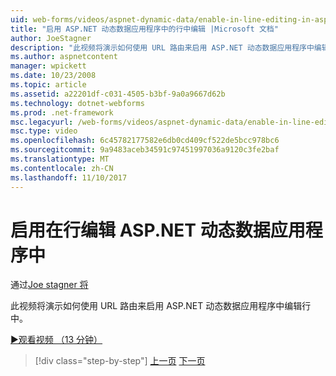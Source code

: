 ```yaml
---
uid: web-forms/videos/aspnet-dynamic-data/enable-in-line-editing-in-aspnet-dynamic-data-applications
title: "启用 ASP.NET 动态数据应用程序中的行中编辑 |Microsoft 文档"
author: JoeStagner
description: "此视频将演示如何使用 URL 路由来启用 ASP.NET 动态数据应用程序中编辑行中。"
ms.author: aspnetcontent
manager: wpickett
ms.date: 10/23/2008
ms.topic: article
ms.assetid: a22201df-c031-4505-b3bf-9a0a9667d62b
ms.technology: dotnet-webforms
ms.prod: .net-framework
msc.legacyurl: /web-forms/videos/aspnet-dynamic-data/enable-in-line-editing-in-aspnet-dynamic-data-applications
msc.type: video
ms.openlocfilehash: 6c45782177582e6db0cd409cf522de5bcc978bc6
ms.sourcegitcommit: 9a9483aceb34591c97451997036a9120c3fe2baf
ms.translationtype: MT
ms.contentlocale: zh-CN
ms.lasthandoff: 11/10/2017
---
```

<a name="enable-in-line-editing-in-aspnet-dynamic-data-applications"></a>启用在行编辑 ASP.NET 动态数据应用程序中
====================
通过[Joe stagner 将](https://github.com/JoeStagner)

此视频将演示如何使用 URL 路由来启用 ASP.NET 动态数据应用程序中编辑行中。

[&#9654;观看视频 （13 分钟）](https://channel9.msdn.com/Blogs/ASP-NET-Site-Videos/enable-in-line-editing-in-aspnet-dynamic-data-applications)

>[!div class="step-by-step"]
[上一页](begin-modifying-dynamic-data-applications-with-url-routing.md)
[下一页](how-to-enable-table-specific-routing-in-dynamic-data-applications.md)
